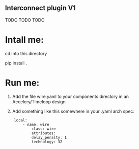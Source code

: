 ## **Interconnect plugin V1**
TODO TODO TODO

# Intall me:

cd into this directory

pip install .

# Run me:
1. Add the file wire.yaml to your components directory in an Accelery/Timeloop design

2. Add something like this somewhere in your .yaml arch spec:
```
    local:
        - name: wire
            class: wire
            attributes:
            delay_penalty: 1
            technology: 32
```